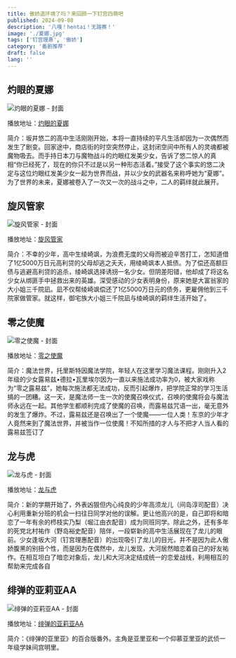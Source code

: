 ```yaml
---
title: 傲娇退环境了吗？来回顾一下钉宫四萌吧
published: 2024-09-08
description: '八嘎！hentai！无路赛！'
image: './夏娜.jpg'
tags: ['钉宫理惠', '傲娇']
category: '番剧推荐'
draft: false 
lang: ''
---
```


## 灼眼的夏娜

![灼眼的夏娜 - 封面](https://assets.heimuer.tv/imgs/2019/04/01/66548b1cd24e49679f0853ce207da561.jpg)

播放地址：[灼眼的夏娜](https://hmoe.xyz/video/15965)

简介：坂井悠二的高中生活刚刚开始，本将一直持续的平凡生活却因为一次偶然而发生了剧变。回家途中，商店街的时空突然停止，这封闭空间中所有人的灵魂都被魔物吸去。而手持日本刀与魔物战斗的灼眼红发美少女，告诉了悠二惊人的真相“你已经死了，现在的你只不过是以另一种形态活着。”接受了这个事实的悠二决定与这位灼眼红发美少女一起为世界而战，并以少女的武器名来称呼她为“夏娜”。为了世界的未来，夏娜被卷入了一次又一次的战斗之中，二人的羁绊就此展开。


## 旋风管家

![旋风管家 - 封面](https://assets.heimuer.tv/imgs/2019/04/01/56ba262a68d2441cbb87623dcb1d925d.jpg)

播放地址：[旋风管家](https://hmoe.xyz/video/16144)

简介：不幸的少年，高中生绫崎飒，为浪费无度的父母而被迫辛苦打工，怎知道借了1亿5000万日元高利贷的父母却逃之夭夭，用绫崎飒本人抵债。为了偿还高额巨债与逃避高利贷的追杀，绫崎飒选择诱拐一名少女。但阴差阳错，他却成了将这名少女从绑匪手中拯救出来的英雄。深受感动的少女表明身份，原来她是大富翁家的大小姐三千院凪。凪不仅帮绫崎飒偿还了1亿5000万日元的债务，更雇佣他到三千院家做管家。就这样，御宅族大小姐三千院凪与绫崎飒的羁绊生活开始了。


## 零之使魔

![零之使魔 - 封面](https://assets.heimuer.tv/imgs/2019/04/01/3465634254644194a4b31b9215a3858b.jpg)

播放地址：[零之使魔](https://hmoe.xyz/video/16601)

简介：魔法世界，托里斯特因魔法学院，年轻人在这里学习魔法课程。刚刚升入2年级的少女露易兹•德拉•瓦里埃尔因为一直以来施法成功率为0，被大家戏称为“零之露易兹”，她每次施法都无法成功，反而引起爆炸，把学院正常的学习生活搞的一团糟。这一天，是魔法师一生一次的使魔召唤仪式，召唤的使魔将会与魔法师永远在一起。其他学生都顺利完成了使魔的召唤，而露易兹咒语一出，毫无意外的发生了爆炸。不过，露易兹还是召唤出了一个使魔——一位人类！东京的少年才人竟然来到了魔法世界，并被当作一位使魔！不知所措的才人与不把才人当人看的露易兹签订了


## 龙与虎

![龙与虎 - 封面](https://assets.heimuer.tv/imgs/2019/03/30/2f827770531e4addb02f3079f95d675e.jpg)

播放地址：[龙与虎](https://hmoe.xyz/video/13884)

简介：新的学期开始了，外表凶狠但内心纯良的少年高须龙儿（间岛淳司配音）决心利用重新分班的机会一扫往日同学对他的误解。更让他高兴的是，自己即将和暗恋了一年有余的栉枝实乃梨（堀江由衣配音）成为同班同学。除此之外，还有多年的死党北村祐作（野岛裕史配音）陪伴，一段崭新的高中生活展现在了龙儿的眼前。少女逢坂大河（钉宫理惠配音）的出现吸引了龙儿的目光，并不是因为此人傲娇腹黑的别扭个性，而是因为在偶然中，龙儿发现，大河居然暗恋着自己的好友祐作。在相互坦白了暗恋对象后，龙儿和大河决定结成统一的恋爱战线，利用相互的帮助来完成各自


## 绯弹的亚莉亚AA

![绯弹的亚莉亚AA - 封面](https://assets.heimuer.tv/imgs/2019/04/07/c3c00599cfe34e23995c27278c0a9492.jpg)

播放地址：[绯弹的亚莉亚AA](https://hmoe.xyz/video/18161)

简介：《绯弹的亚里亚》的百合版番外。主角是亚里亚和一个仰慕亚里亚的武侦一年级学妹间宫明里。